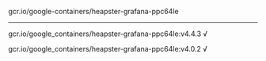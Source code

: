 gcr.io/google-containers/heapster-grafana-ppc64le 

----
gcr.io/google_containers/heapster-grafana-ppc64le:v4.4.3 √

gcr.io/google_containers/heapster-grafana-ppc64le:v4.0.2 √


